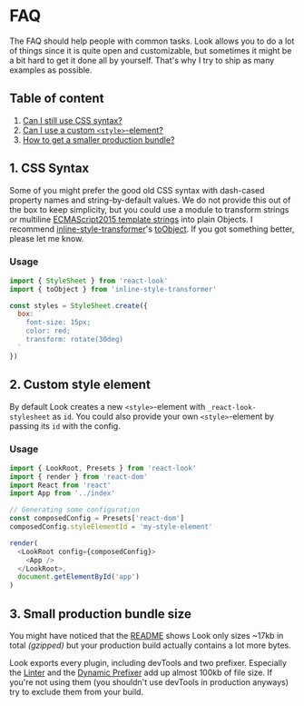 # FAQ
The FAQ should help people with common tasks. Look allows you to do a lot of things since it is quite open and customizable, but sometimes it might be a bit hard to get it done all by yourself. That's why I try to ship as many examples as possible.

## Table of content
1. [Can I still use CSS syntax?](#1-css-syntax)
2. [Can I use a custom `<style>`-element?](#2-custom-style-element)
3. [How to get a smaller production bundle?](#3-small-production-bundle-size)

## 1. CSS Syntax
Some of you might prefer the good old CSS syntax with dash-cased property names and string-by-default values.
We do not provide this out of the box to keep simplicity, but you could use a module to transform strings or multiline [ECMAScript2015 template strings](https://developer.mozilla.org/de/docs/Web/JavaScript/Reference/template_strings) into plain Objects.
I recommend [inline-style-transformer](https://github.com/rofrischmann/inline-style-transformer)'s [toObject](https://github.com/rofrischmann/inline-style-transformer#toobjectcss). If you got something better, please let me know.

### Usage
```javascript
import { StyleSheet } from 'react-look'
import { toObject } from 'inline-style-transformer'

const styles = StyleSheet.create({
  box: `
    font-size: 15px;
    color: red;
    transform: rotate(30deg)
  `
})
```

## 2. Custom style element
By default Look creates a new `<style>`-element with `_react-look-stylesheet` as `id`. You could also provide your own `<style>`-element by passing its `id` with the config.

### Usage
```javascript
import { LookRoot, Presets } from 'react-look'
import { render } from 'react-dom'
import React from 'react'
import App from '../index'

// Generating some configuration
const composedConfig = Presets['react-dom']
composedConfig.styleElementId = 'my-style-element'

render(
  <LookRoot config={composedConfig}>
    <App />
  </LookRoot>,
  document.getElementById('app')
)
```

## 3. Small production bundle size
You might have noticed that the [README](../) shows Look only sizes ~17kb in total *(gzipped)* but your production build actually contains a lot more bytes.

Look exports every plugin, including devTools and two prefixer. Especially the [Linter](plugins/Linter.md) and the [Dynamic Prefixer](prefixer/DynamicPrefixer.md) add up almost 100kb of file size. If you're not using them (you shouldn't use devTools in production anyways) try to exclude them from your build.
